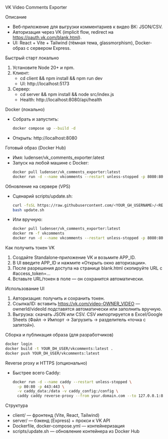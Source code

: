 VK Video Comments Exporter

Описание
- Веб‑приложение для выгрузки комментариев к видео ВК: JSON/CSV.
- Авторизация через VK (implicit flow, redirect на https://oauth.vk.com/blank.html).
- UI: React + Vite + Tailwind (тёмная тема, glassmorphism), Docker-образ с сервером Express.

Быстрый старт локально
1) Установите Node 20+ и npm.
2) Клиент:
   - cd client && npm install && npm run dev
   - UI: http://localhost:5173
3) Сервер:
   - cd server && npm install && node src/index.js
   - Health: http://localhost:8080/api/health

Docker (локально)
- Собрать и запустить:
  ```bash
  docker compose up --build -d
  ```
- Открыть: http://localhost:8080

Готовый образ (Docker Hub)
- Имя: ludenser/vk_comments_exporter:latest
- Запуск на любой машине с Docker:
  ```bash
  docker pull ludenser/vk_comments_exporter:latest
  docker run -d --name vkcomments --restart unless-stopped -p 8080:8080 ludenser/vk_comments_exporter:latest
  ```

Обновление на сервере (VPS)
- Сценарий scripts/update.sh:
  ```bash
  curl -fsSL https://raw.githubusercontent.com/<YOUR_GH_USERNAME>/<REPO>/main/scripts/update.sh -o update.sh
  bash update.sh
  ```
- Или вручную:
  ```bash
  docker pull ludenser/vk_comments_exporter:latest
  docker rm -f vkcomments
  docker run -d --name vkcomments --restart unless-stopped -p 8080:8080 ludenser/vk_comments_exporter:latest
  ```

Как получить токен VK
1) Создайте Standalone‑приложение VK и возьмите APP_ID.
2) В UI введите APP_ID и нажмите «Открыть окно авторизации».
3) После разрешения доступа на странице blank.html скопируйте URL с #access_token=...
4) Вставьте URL/токен в поле — он сохранится автоматически.

Использование UI
1) Авторизация: получить и сохранить токен.
2) Ссылка/ID: вставить https://vk.com/video-OWNER_VIDEO — ownerId/videoId подставятся автоматически или заполнить вручную.
3) Выгрузка: скачать JSON или CSV. CSV импортируется в Excel/Google Sheets (Файл → Импорт → Загрузить → разделитель «точка с запятой»).

Сборка и публикация образа (для разработчиков)
```bash
docker login
docker build -t YOUR_DH_USER/vkcomments:latest .
docker push YOUR_DH_USER/vkcomments:latest
```

Reverse proxy и HTTPS (опционально)
- Быстрее всего Caddy:
  ```bash
  docker run -d --name caddy --restart unless-stopped \
    -p 80:80 -p 443:443 \
    -v caddy_data:/data -v caddy_config:/config \
    caddy caddy reverse-proxy --from your.domain.com --to 127.0.0.1:8080
  ```

Структура
- client/ — фронтенд (Vite, React, Tailwind)
- server/ — бэкенд (Express) + прокси к VK API
- Dockerfile, docker-compose.yml — контейнеризация
- scripts/update.sh — обновление контейнера из Docker Hub
